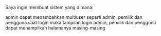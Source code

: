 Saya ingin membuat sistem yang dimana:

admin dapat menambahkan multiuser seperti admin, pemilik dan pengguna.saat login maka tampilan login admin, pemilik dan pengguna dapat menampilkan halamanya masing-masing
